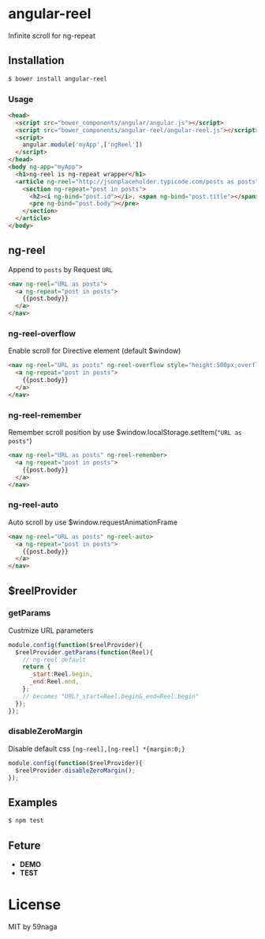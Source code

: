 # angular-reel
Infinite scroll for ng-repeat

## Installation
```bash
$ bower install angular-reel
```

### Usage
```html
<head>
  <script src="bower_components/angular/angular.js"></script>
  <script src="bower_components/angular-reel/angular-reel.js"></script>
  <script>
    angular.module('myApp',['ngReel'])
  </script>
</head>
<body ng-app="myApp">
  <h1>ng-reel is ng-repeat wrapper</h1>
  <article ng-reel="http://jsonplaceholder.typicode.com/posts as posts">
    <section ng-repeat="post in posts">
      <h2><i ng-bind="post.id"></i>. <span ng-bind="post.title"></span></h2>
      <pre ng-bind="post.body"></pre>
    </section>
  </article>
</body>
```

## ng-reel
Append to `posts` by Request `URL`
```html
<nav ng-reel="URL as posts">
  <a ng-repeat="post in posts">
    {{post.body}}
  </a>
</nav>
```

### ng-reel-overflow
Enable scroll for Directive element (default $window)
```html
<nav ng-reel="URL as posts" ng-reel-overflow style="height:500px;overflow:scroll">
  <a ng-repeat="post in posts">
    {{post.body}}
  </a>
</nav>
```
### ng-reel-remember
Remember scroll position by use $window.localStorage.setItem(`"URL as posts"`)
```html
<nav ng-reel="URL as posts" ng-reel-remember>
  <a ng-repeat="post in posts">
    {{post.body}}
  </a>
</nav>
```
### ng-reel-auto
Auto scroll by use $window.requestAnimationFrame
```html
<nav ng-reel="URL as posts" ng-reel-auto>
  <a ng-repeat="post in posts">
    {{post.body}}
  </a>
</nav>
```

## $reelProvider
### getParams
Custmize URL parameters
```js
module.config(function($reelProvider){
  $reelProvider.getParams(function(Reel){
    // ng-reel default
    return {
      _start:Reel.begin,
      _end:Reel.end,
    };
    // becomes "URL?_start=Reel.begin&_end=Reel.begin"
  });
});
```

### disableZeroMargin
Disable default css `[ng-reel],[ng-reel] *{margin:0;}`
```js
module.config(function($reelProvider){
  $reelProvider.disableZeroMargin();
});
```

## Examples
```bash
$ npm test
```

## Feture
* **DEMO**
* **TEST**

# License
MIT by 59naga
